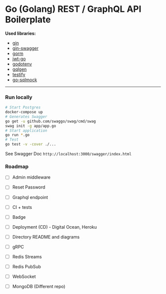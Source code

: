 # Go (Golang) REST / GraphQL API Boilerplate

**Used libraries:**
- [gin](https://github.com/gin-gonic)
- [gin-swagger](https://github.com/swaggo/gin-swagger)
- [gorm](https://gorm.io/docs/)
- [jwt-go](https://pkg.go.dev/gopkg.in/dgrijalva/jwt-go.v3?tab=doc)
- [godotenv](https://pkg.go.dev/github.com/joho/godotenv?tab=doc)
- [gqlgen](https://github.com/99designs/gqlgen)
- [testify](https://github.com/stretchr/testify)
- [go-sqlmock](https://github.com/DATA-DOG/go-sqlmock)

---

### Run locally

```sh
# Start Postgres
docker-compose up
# Generates Swagger
go get -u github.com/swaggo/swag/cmd/swag
swag init -g app/app.go
# Start application
go run *.go
# Test
go test -v -cover ./...
```

See Swagger Doc `http://localhost:3000/swagger/index.html`


### Roadmap

- [ ] Admin middleware
- [ ] Reset Password
- [ ] Graphql endpoint
- [ ] CI + tests
- [ ] Badge
- [ ] Deployment (CD) - Digital Ocean, Heroku
- [ ] Directory README and diagrams

- [ ] gRPC
- [ ] Redis Streams
- [ ] Redis PubSub
- [ ] WebSocket

- [ ] MongoDB (Different repo)